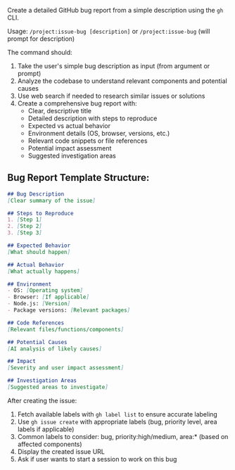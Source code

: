 Create a detailed GitHub bug report from a simple description using the `gh` CLI.

Usage: `/project:issue-bug [description]` or `/project:issue-bug` (will prompt for description)

The command should:
1. Take the user's simple bug description as input (from argument or prompt)
2. Analyze the codebase to understand relevant components and potential causes
3. Use web search if needed to research similar issues or solutions
4. Create a comprehensive bug report with:
   - Clear, descriptive title
   - Detailed description with steps to reproduce
   - Expected vs actual behavior
   - Environment details (OS, browser, versions, etc.)
   - Relevant code snippets or file references
   - Potential impact assessment
   - Suggested investigation areas

## Bug Report Template Structure:

```markdown
## Bug Description
[Clear summary of the issue]

## Steps to Reproduce
1. [Step 1]
2. [Step 2] 
3. [Step 3]

## Expected Behavior
[What should happen]

## Actual Behavior
[What actually happens]

## Environment
- OS: [Operating system]
- Browser: [If applicable]
- Node.js: [Version]
- Package versions: [Relevant packages]

## Code References
[Relevant files/functions/components]

## Potential Causes
[AI analysis of likely causes]

## Impact
[Severity and user impact assessment]

## Investigation Areas
[Suggested areas to investigate]
```

After creating the issue:
1. Fetch available labels with `gh label list` to ensure accurate labeling
2. Use `gh issue create` with appropriate labels (bug, priority level, area labels if applicable)
3. Common labels to consider: bug, priority:high/medium, area:* (based on affected components)
4. Display the created issue URL
5. Ask if user wants to start a session to work on this bug 